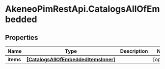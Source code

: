 # AkeneoPimRestApi.CatalogsAllOfEmbedded

## Properties

Name | Type | Description | Notes
------------ | ------------- | ------------- | -------------
**items** | [**[CatalogsAllOfEmbeddedItemsInner]**](CatalogsAllOfEmbeddedItemsInner.md) |  | [optional] 


